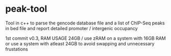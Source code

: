 # peak-tool
Tool in c++ to parse the gencode database file and a list of ChIP-Seq peaks in bed file and report detailed promoter / intergenic occupancy 

1st commit v0.3, RAM USAGE 24GB / use zRAM on a system with 16GB RAM or use a system with atleast 24GB to avoid swapping and unnecessary frustations
